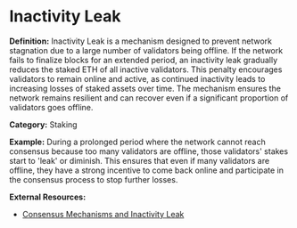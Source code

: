 # Inactivity Leak

**Definition:** Inactivity Leak is a mechanism designed to prevent network stagnation due to a large number of validators being offline. If the network fails to finalize blocks for an extended period, an inactivity leak gradually reduces the staked ETH of all inactive validators. This penalty encourages validators to remain online and active, as continued inactivity leads to increasing losses of staked assets over time. The mechanism ensures the network remains resilient and can recover even if a significant proportion of validators goes offline.

**Category:** Staking

**Example:** During a prolonged period where the network cannot reach consensus because too many validators are offline, those validators' stakes start to 'leak' or diminish. This ensures that even if many validators are offline, they have a strong incentive to come back online and participate in the consensus process to stop further losses.

**External Resources:**
- [Consensus Mechanisms and Inactivity Leak](https://ethereum.org/en/developers/docs/consensus-mechanisms/pos/)